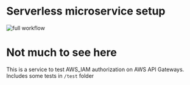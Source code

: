# Serverless microservice setup
![full workflow](https://github.com/wintvelt/sst-ms-template/actions/workflows/testPublishDeploy.yml/badge.svg)

# Not much to see here

This is a service to test AWS_IAM authorization on AWS API Gateways.
Includes some tests in `/test` folder